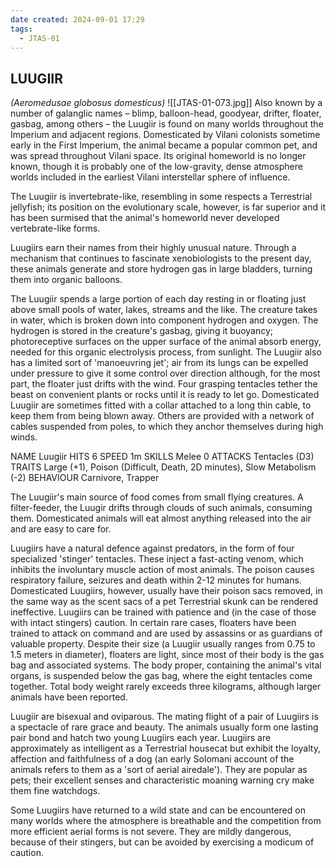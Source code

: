 ```yaml
---
date created: 2024-09-01 17:29
tags:
  - JTAS-01
---
```


## LUUGIIR

_(Aeromedusae globosus domesticus)_
![[JTAS-01-073.jpg]]
Also known by a number of galanglic names – blimp, balloon-head, goodyear, drifter, floater, gasbag, among others – the Luugiir is found on many worlds throughout the Imperium and adjacent regions. Domesticated by Vilani colonists sometime early in the First Imperium, the animal became a popular common pet, and was spread throughout Vilani space. Its original homeworld is no longer known, though it is probably one of the low-gravity, dense atmosphere worlds included in the earliest Vilani interstellar sphere of influence.

The Luugiir is invertebrate-like, resembling in some respects a Terrestrial jellyfish; its position on the evolutionary scale, however, is far superior and it has been surmised that the animal's homeworld never developed vertebrate-like forms.

Luugiirs earn their names from their highly unusual nature. Through a mechanism that continues to fascinate xenobiologists to the present day, these animals generate and store hydrogen gas in large bladders, turning them into organic balloons.

The Luugiir spends a large portion of each day resting in or floating just above small pools of water, lakes, streams and the like. The creature takes in water, which is broken down into component hydrogen and oxygen. The hydrogen is stored in the creature's gasbag, giving it buoyancy; photoreceptive surfaces on the upper surface of the animal absorb energy, needed for this organic electrolysis process, from sunlight. The Luugiir also has a limited sort of 'manoeuvring jet'; air from its lungs can be expelled under pressure to give it some control over direction although, for the most part, the floater just drifts with the wind. Four grasping tentacles tether the beast on convenient plants or rocks until it is ready to let go. Domesticated Luugiir are sometimes fitted with a collar attached to a long thin cable, to keep them from being blown away. Others are provided with a network of cables suspended from poles, to which they anchor themselves during high winds.

NAME Luugiir
HITS 6
SPEED 1m
SKILLS Melee 0
ATTACKS Tentacles (D3) TRAITS Large (+1), Poison (Difficult, Death, 2D minutes), Slow Metabolism (-2)
BEHAVIOUR Carnivore, Trapper

The Luugiir's main source of food comes from small flying creatures. A filter-feeder, the Luugir drifts through clouds of such animals, consuming them. Domesticated animals will eat almost anything released into the air and are easy to care for.

Luugiirs have a natural defence against predators, in the form of four specialized 'stinger' tentacles. These inject a fast-acting venom, which inhibits the involuntary muscle action of most animals. The poison causes respiratory failure, seizures and death within 2-12 minutes for humans. Domesticated Luugiirs, however, usually have their poison sacs removed, in the same way as the scent sacs of a pet Terrestrial skunk can be rendered ineffective. Luugiirs can be trained with patience and (in the case of those with intact stingers) caution. In certain rare cases, floaters have been trained to attack on command and are used by assassins or as guardians of valuable property. Despite their size (a Luugiir usually ranges from 0.75 to 1.5 meters in diameter), floaters are light, since most of their body is the gas bag and associated systems. The body proper, containing the animal's vital organs, is suspended below the gas bag, where the eight tentacles come together. Total body weight rarely exceeds three kilograms, although larger animals have been reported.

Luugiir are bisexual and oviparous. The mating flight of a pair of Luugiirs is a spectacle of rare grace and beauty. The animals usually form one lasting pair bond and hatch two young Luugiirs each year. Luugiirs are approximately as intelligent as a Terrestrial housecat but exhibit the loyalty, affection and faithfulness of a dog (an early Solomani account of the animals refers to them as a 'sort of aerial airedale'). They are popular as pets; their excellent senses and characteristic moaning warning cry make them fine watchdogs.

Some Luugiirs have returned to a wild state and can be encountered on many worlds where the atmosphere is breathable and the competition from more efficient aerial forms is not severe. They are mildly dangerous, because of their stingers, but can be avoided by exercising a modicum of caution.

